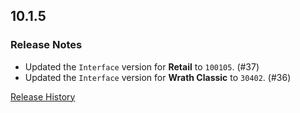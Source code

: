 ## 10.1.5

### Release Notes

- Updated the `Interface` version for **Retail** to `100105`. (#37)
- Updated the `Interface` version for **Wrath Classic** to `30402`. (#36)

[Release History](https://github.com/SFX-WoW/Masque_Gears/wiki/History)

